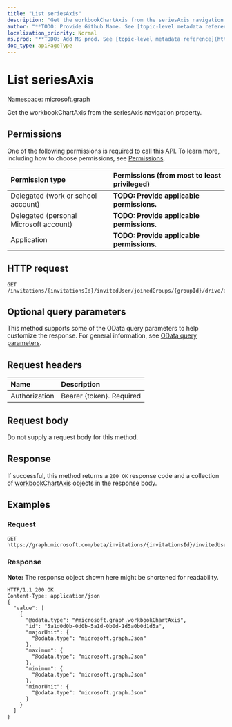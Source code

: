 ```yaml
---
title: "List seriesAxis"
description: "Get the workbookChartAxis from the seriesAxis navigation property."
author: "**TODO: Provide Github Name. See [topic-level metadata reference](https://msgo.azurewebsites.net/add/document/guidelines/metadata.html#topic-level-metadata)**"
localization_priority: Normal
ms.prod: "**TODO: Add MS prod. See [topic-level metadata reference](https://msgo.azurewebsites.net/add/document/guidelines/metadata.html#topic-level-metadata)**"
doc_type: apiPageType
---
```


# List seriesAxis

Namespace: microsoft.graph

Get the workbookChartAxis from the seriesAxis navigation property.

## Permissions
One of the following permissions is required to call this API. To learn more, including how to choose permissions, see [Permissions](/concepts/permissions-reference.md).

|Permission type|Permissions (from most to least privileged)|
|:---|:---|
|Delegated (work or school account)|**TODO: Provide applicable permissions.**|
|Delegated (personal Microsoft account)|**TODO: Provide applicable permissions.**|
|Application|**TODO: Provide applicable permissions.**|

## HTTP request
<!-- {
  "blockType": "ignored"
}
-->
``` http
GET /invitations/{invitationsId}/invitedUser/joinedGroups/{groupId}/drive/activities/{itemActivityOLDId}/driveItem/workbook/names/{workbookNamedItemId}/worksheet/charts/{workbookChartId}/axes/seriesAxis
```

## Optional query parameters
This method supports some of the OData query parameters to help customize the response. For general information, see [OData query parameters](/graph/query-parameters).

## Request headers
|Name|Description|
|:---|:---|
|Authorization|Bearer {token}. Required|

## Request body
Do not supply a request body for this method.

## Response
If successful, this method returns a `200 OK` response code and a collection of [workbookChartAxis](../resources/workbookchartaxis.md) objects in the response body.

## Examples

### Request
<!-- {
  "blockType": "request",
  "name": "get_workbookchartaxis"
}
-->
``` http
GET https://graph.microsoft.com/beta/invitations/{invitationsId}/invitedUser/joinedGroups/{groupId}/drive/activities/{itemActivityOLDId}/driveItem/workbook/names/{workbookNamedItemId}/worksheet/charts/{workbookChartId}/axes/seriesAxis
```

### Response
**Note:** The response object shown here might be shortened for readability.
<!-- {
  "blockType": "response",
  "truncated": true,
  "@odata.type": "collection(microsoft.graph.workbookchartaxis)"
}
-->
``` http
HTTP/1.1 200 OK
Content-Type: application/json
{
  "value": [
    {
      "@odata.type": "#microsoft.graph.workbookChartAxis",
      "id": "5a1d0d0b-0d0b-5a1d-0b0d-1d5a0b0d1d5a",
      "majorUnit": {
        "@odata.type": "microsoft.graph.Json"
      },
      "maximum": {
        "@odata.type": "microsoft.graph.Json"
      },
      "minimum": {
        "@odata.type": "microsoft.graph.Json"
      },
      "minorUnit": {
        "@odata.type": "microsoft.graph.Json"
      }
    }
  ]
}
```

